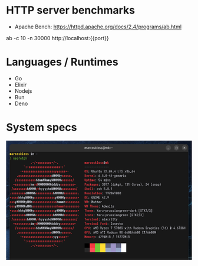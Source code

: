 # HTTP server benchmarks

- Apache Bench: https://httpd.apache.org/docs/2.4/programs/ab.html

ab -c 10 -n 30000 http://localhost:{{port}}

# Languages / Runtimes

- Go
- Elixir
- Nodejs
- Bun
- Deno

# System specs

<img src="./.github/systemspec.png" alt="System specs">
